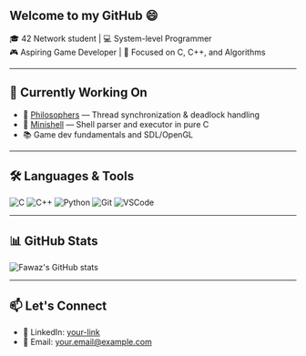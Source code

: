 ## Welcome to my GitHub 😄

🎓 42 Network student | 💻 System-level Programmer  
🎮 Aspiring Game Developer | 🧠 Focused on C, C++, and Algorithms  

---

## 🚀 Currently Working On
- 🧠 [Philosophers](https://github.com/your-username/philosophers) — Thread synchronization & deadlock handling
- 🐚 [Minishell](https://github.com/your-username/minishell) — Shell parser and executor in pure C
- 📚 Game dev fundamentals and SDL/OpenGL

---

## 🛠️ Languages & Tools
![C](https://img.shields.io/badge/-C-555?style=flat&logo=c&logoColor=A8B9CC)
![C++](https://img.shields.io/badge/-C++-555?style=flat&logo=c%2B%2B&logoColor=00599C)
![Python](https://img.shields.io/badge/-Python-555?style=flat&logo=python)
![Git](https://img.shields.io/badge/-Git-555?style=flat&logo=git)
![VSCode](https://img.shields.io/badge/-VSCode-555?style=flat&logo=visualstudiocode)

---

## 📊 GitHub Stats
![Fawaz's GitHub stats](https://github-readme-stats.vercel.app/api?username=your-username&show_icons=true&theme=tokyonight)

---

## 📫 Let's Connect
- 💼 LinkedIn: [your-link](#)
- 📧 Email: your.email@example.com
